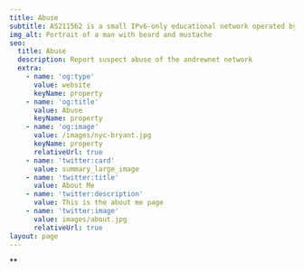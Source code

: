 ```yaml
---
title: Abuse
subtitle: AS211562 is a small IPv6-only educational network operated by Andrew Asciutto.
img_alt: Portrait of a man with beard and mustache
seo:
  title: Abuse
  description: Report suspect abuse of the andrewnet network
  extra:
    - name: 'og:type'
      value: website
      keyName: property
    - name: 'og:title'
      value: Abuse
      keyName: property
    - name: 'og:image'
      value: /images/nyc-bryant.jpg
      keyName: property
      relativeUrl: true
    - name: 'twitter:card'
      value: summary_large_image
    - name: 'twitter:title'
      value: About Me
    - name: 'twitter:description'
      value: This is the about me page
    - name: 'twitter:image'
      value: images/about.jpg
      relativeUrl: true
layout: page
---
```

**
